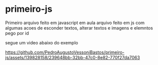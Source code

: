 # primeiro-js
Primeiro arquivo feito em javascript em aula
arquivo feito em js com algumas acoes de esconder textos, alterar textos e imagens e elemntos pego por id

segue um video abaixo do exemplo

https://github.com/PedroAugustoVessoniBastos/primeiro-js/assets/139828158/239648bb-32bb-47c0-8e82-770f27da7063
